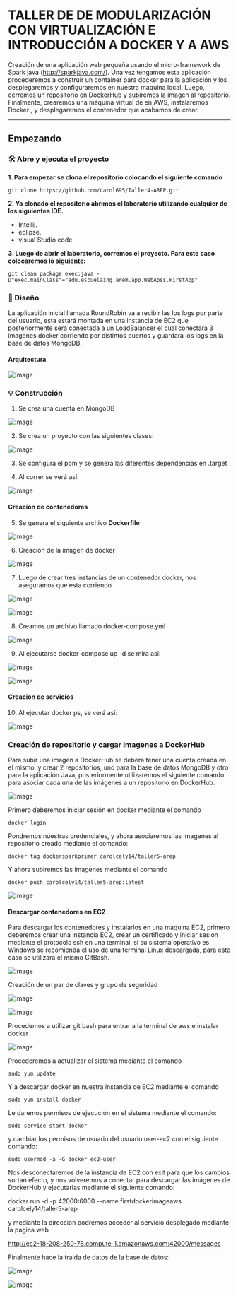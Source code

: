# TALLER DE DE MODULARIZACIÓN CON VIRTUALIZACIÓN E INTRODUCCIÓN A DOCKER Y A AWS

Creación de una aplicación web pequeña usando el micro-framework de Spark java (http://sparkjava.com/). 
Una vez tengamos esta aplicación procederemos a construir un container para docker para la aplicación y los 
desplegaremos y configuraremos en nuestra máquina local. Luego, cerremos un repositorio en DockerHub y subiremos la imagen al repositorio. 
Finalmente, crearemos una máquina virtual de en AWS, instalaremos Docker , y desplegaremos el contenedor que acabamos de crear.

**** 
## Empezando

### 🛠️ Abre y ejecuta el proyecto

**1. Para empezar se clona el repositorio colocando el siguiente comando**

```
git clone https://github.com/carol695/Taller4-AREP.git
```
**2. Ya clonado el repositorio abrimos el laboratorio utilizando cualquier de los siguientes IDE.**

* Intellij.
* eclipse.
* visual Studio code. 

**3. Luego de abrir el laboratorio, corremos el proyecto. Para este caso colocaremos lo siguiente:**

```
git clean package exec:java -D"exec.mainClass"="edu.escuelaing.arem.app.WebApss.FirstApp"
```

### :newspaper: Diseño 

La aplicación inicial llamada RoundRobin va a recibir las los logs por parte del usuario, 
esta estará montada en una instancia de EC2 que posteriormente será conectada a un LoadBalancer el cual conectara 
3 imagenes docker corriendo por distintos puertos y guardara los logs en la base de datos MongoDB.

#### Arquitectura 

![image](https://user-images.githubusercontent.com/63822072/223749189-975c1c01-1a46-4ddf-a5b5-281a7d0f2379.png)

### :bulb: Construcción 

1. Se crea una cuenta en MongoDB 

![image](https://user-images.githubusercontent.com/63822072/223749607-30bd361b-60cf-4199-9d03-f5620682e5e9.png)

2. Se crea un proyecto con las siguientes clases: 

![image](https://user-images.githubusercontent.com/63822072/223749725-de86db2f-866b-424f-aa1c-647c3efd98a9.png)

3. Se configura el pom y se genera las diferentes dependencias en .target 

4. Al correr se verá así: 

![image](https://user-images.githubusercontent.com/63822072/223749992-68518269-cbcd-4aa7-ba16-b084166c7346.png)

#### Creación de contenedores

5. Se genera el siguiente archivo **Dockerfile**

![image](https://user-images.githubusercontent.com/63822072/223750485-62a98761-f2a0-4db6-8aaa-977cee631863.png)

6. Creación de la imagen de docker 

![image](https://user-images.githubusercontent.com/63822072/223751030-c44e565c-a465-4fe4-b2d4-25049e2a3e25.png)

7. Luego de crear tres instancias de un contenedor docker, nos aseguramos que esta corriendo 

![image](https://user-images.githubusercontent.com/63822072/223752348-17fad939-3899-493c-8f9a-4b8dcb849850.png)

![image](https://user-images.githubusercontent.com/63822072/223752502-721f0435-da96-4a68-8193-195ad96c069b.png)

8. Creamos un archivo llamado docker-compose.yml

![image](https://user-images.githubusercontent.com/63822072/223752994-dbe5c97d-16c2-48ad-b42e-e10ff3d53919.png)

9. Al ejecutarse docker-compose up -d se mira así:

![image](https://user-images.githubusercontent.com/63822072/223753554-4e965d23-e3db-4e36-baa1-fb73dcab08b2.png)

![image](https://user-images.githubusercontent.com/63822072/223754269-6877f5cf-06f7-46be-b090-8b7e3c8fb99b.png)

#### Creación de servicios 

10. Al ejecutar docker ps, se verá así: 

![image](https://user-images.githubusercontent.com/63822072/223755418-645a1a57-3bbd-43c5-86a8-d91a1c86cc76.png)

### Creación de repositorio y cargar imagenes a DockerHub

Para subir una imagen a DockerHub se debera tener una cuenta creada en el mismo, y crear 2 repositorios, uno para la base de datos MongoDB y otro para la aplicación Java, posteriormente utilizaremos el siguiente comando para asociar cada una de las imágenes a un repositorio en DockerHub.

![image](https://user-images.githubusercontent.com/63822072/223776791-f2710378-aa96-4975-a146-d430deb169a1.png)

Primero deberemos iniciar sesión en docker mediante el comando

```
docker login
```

Pondremos nuestras credenciales, y ahora asociaremos las imagenes al repositorio creado mediante el comando:

```
docker tag dockersparkprimer carolcely14/taller5-arep
```

Y ahora subiremos las imagenes mediante el comando

```
docker push carolcely14/taller5-arep:latest
```

![image](https://user-images.githubusercontent.com/63822072/223777318-96e4180d-abe3-4250-80ff-d506f2f8134d.png)


#### Descargar contenedores en EC2

Para descargar los contenedores y instalarlos en una maquina EC2, primero deberemos crear una instancia EC2, crear un certificado y iniciar sesion mediante el protocolo ssh en una terminal, si su sistema operativo es Windows se recomienda el uso de una terminal Linux descargada, para este caso se utilizara el mismo GitBash.

![image](https://user-images.githubusercontent.com/63822072/223793178-358612a9-5f15-4fa4-9505-c229c64f0828.png)

Creación de un par de claves y grupo de seguridad 

![image](https://user-images.githubusercontent.com/63822072/223793289-618eb8f8-c9fe-4fd4-a008-b221d620708a.png)

![image](https://user-images.githubusercontent.com/63822072/223793391-fc194ab9-7911-4560-a3b3-fb6231db6ecd.png)

 Procedemos a utilizar git bash para entrar a la terminal de aws e instalar docker 
 
 ![image](https://user-images.githubusercontent.com/63822072/223793783-ce7cb84f-3a40-4032-9a16-3e2f6b950f66.png)

Procederemos a actualizar el sistema mediante el comando

```
sudo yum update
```
Y a descargar docker en nuestra instancia de EC2 mediante el comando

```
sudo yum install docker
```

Le daremos permisos de ejecución en el sistema mediante el comando:

```
sudo service start docker
```

y cambiar los permisos de usuario del usuario user-ec2 con el siguiente comando:

```
sudo usermod -a -G docker ec2-user
```
Nos desconectaremos de la instancia de EC2 con exit para que los cambios surtan efecto, y nos volveremos a conectar para descargar las imágenes de DockerHub y ejecutarlas mediante el siguiente comando:

docker run -d -p 42000:6000 --name firstdockerimageaws carolcely14/taller5-arep

y mediante la direccion podremos acceder al servicio desplegado mediante la pagina web

http://ec2-18-208-250-78.compute-1.amazonaws.com:42000/messages 

Finalmente hace la traida de datos de la base de datos:

![image](https://user-images.githubusercontent.com/63822072/223795433-3b66905a-fa2f-4e18-b322-7836acabb837.png)


![image](https://user-images.githubusercontent.com/63822072/223795351-09afd5a7-cbbf-4095-988f-ccc875f2f59c.png)





